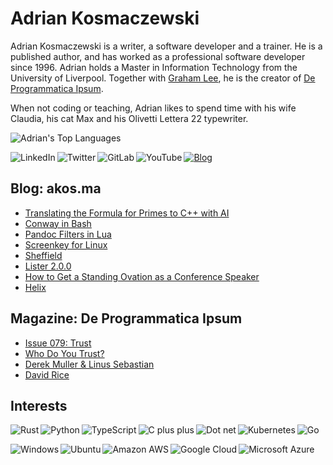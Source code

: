 # Adrian Kosmaczewski

Adrian Kosmaczewski is a writer, a software developer and a trainer. He is a published author, and has worked as a professional software developer since 1996. Adrian holds a Master in Information Technology from the University of Liverpool. Together with [Graham Lee](https://github.com/iamleeg/), he is the creator of [De Programmatica Ipsum](https://deprogrammaticaipsum.com).

When not coding or teaching, Adrian likes to spend time with his wife Claudia, his cat Max and his Olivetti Lettera 22 typewriter.

<!-- ![Adrian's GitHub stats](https://github-readme-stats.vercel.app/api?username=akosma&hide=stars&show_icons=true&include_all_commits=true) -->

![Adrian's Top Languages](https://github-readme-stats.vercel.app/api/top-langs/?username=akosma&layout=pie&langs_count=10&hide_progress=true)

[<img align="left" alt="LinkedIn" src="https://img.shields.io/badge/linkedin-%230077B5.svg?&style=for-the-badge&logo=linkedin&logoColor=white">](https://linkedin.com/in/akosma) [<img align="left" alt="Twitter" src="https://img.shields.io/mastodon/follow/109270323923963213?domain=https%3A%2F%2Fmastodon.online&logo=mastodon&style=for-the-badge">](https://mastodon.online/@akosma) [<img align="left" alt="GitLab" src="https://img.shields.io/badge/gitlab-%23330f63.svg?&style=for-the-badge&logo=gitlab&logoColor=white">](https://gitlab.com/akosma) [<img alt="YouTube" align="left" src="https://img.shields.io/badge/youtube-%23FF0000.svg?&style=for-the-badge&logo=youtube&logoColor=white">](https://www.youtube.com/@akosma) [<img alt="Blog" src="https://img.shields.io/badge/rss-%23FFA500.svg?&style=for-the-badge&logo=rss&logoColor=white">](https://akos.ma/index.xml)

## Blog: akos.ma

<!-- AKOSMA:START -->
- [Translating the Formula for Primes to C++ with AI](https://akos.ma/blog/translating-the-formula-for-primes-to-cpp-with-ai/)
- [Conway in Bash](https://akos.ma/blog/conway-in-bash/)
- [Pandoc Filters in Lua](https://akos.ma/blog/pandoc-filters-in-lua/)
- [Screenkey for Linux](https://akos.ma/blog/screenkey-for-linux/)
- [Sheffield](https://akos.ma/blog/sheffield/)
- [Lister 2.0.0](https://akos.ma/blog/lister-2.0.0/)
- [How to Get a Standing Ovation as a Conference Speaker](https://akos.ma/blog/how-to-get-a-standing-ovation-as-a-conference-speaker/)
- [Helix](https://akos.ma/blog/helix/)
<!-- AKOSMA:END -->

## Magazine: De Programmatica Ipsum

<!-- DEPROGIPSUM:START -->
- [Issue 079: Trust](https://deprogrammaticaipsum.com/issue-79-trust/)
- [Who Do You Trust?](https://deprogrammaticaipsum.com/who-do-you-trust/)
- [Derek Muller &amp; Linus Sebastian](https://deprogrammaticaipsum.com/derek-muller-linus-sebastian/)
- [David Rice](https://deprogrammaticaipsum.com/david-rice/)
<!-- DEPROGIPSUM:END -->

## Interests

<img align="left" alt="Rust" src="https://img.shields.io/badge/rust-DEA584?logo=rust&logoColor=white&style=for-the-badge"> <img align="left" alt="Python" src="https://img.shields.io/badge/python-%233776AB.svg?&style=for-the-badge&logo=python&logoColor=white"> <img align="left" alt="TypeScript" src="https://img.shields.io/badge/typescript%20-%23007ACC.svg?&style=for-the-badge&logo=typescript&logoColor=white"> <img align="left" alt="C plus plus" src="https://img.shields.io/badge/c++%20-%2300599C.svg?&style=for-the-badge&logo=c%2B%2B&logoColor=white"> <img alt="Go" src="https://img.shields.io/badge/go-%2300ADD8.svg?&style=for-the-badge&logo=go&logoColor=white"> <img alt="Dot net" align="left" src="https://img.shields.io/badge/dotnet-net%23239120.svg?color=5C2D91&style=for-the-badge&logo=.net&logoColor=white"> <img align="left" alt="Kubernetes" src="https://img.shields.io/badge/kubernetes-326de6?logo=kubernetes&logoColor=white&style=for-the-badge">

<img align="left" alt="Windows" src="https://img.shields.io/badge/windows-0078D6?logo=windows&logoColor=white&style=for-the-badge"> <img align="left" alt="Ubuntu" src="https://img.shields.io/badge/ubuntu-E95420?logo=ubuntu&logoColor=white&style=for-the-badge"> <img align="left" alt="Amazon AWS" src="https://img.shields.io/badge/Amazon%20AWS-%23232F3E?logo=amazon-aws&logoColor=white&style=for-the-badge"> <img align="left" alt="Google Cloud" src="https://img.shields.io/badge/Google%20Cloud-%234285F4?logo=google-cloud&logoColor=white&style=for-the-badge "> <img alt="Microsoft Azure" src="https://img.shields.io/badge/Microsoft%20Azure-0089D6?logo=microsoft-azure&logoColor=white&style=for-the-badge">

